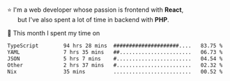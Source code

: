 ⭐ I'm a web developer whose passion is frontend with <b>React</b>,<br/>
&nbsp; &nbsp; &nbsp; but I've also spent a lot of time in backend with <b>PHP</b>.

📅 This month I spent my time on

<!--START_SECTION:waka-->

```txt
TypeScript        94 hrs 28 mins  #####################....   83.75 %
YAML              7 hrs 35 mins   ##.......................   06.73 %
JSON              5 hrs 7 mins    #........................   04.54 %
Other             2 hrs 37 mins   #........................   02.32 %
Nix               35 mins         .........................   00.52 %
```

<!--END_SECTION:waka-->
